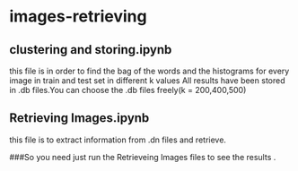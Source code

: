 # images-retrieving

## clustering and storing.ipynb
this file is in order to find the bag of the words and the histograms for every image in train and test set in different k values
All results have been stored in .db files.You can choose the .db files freely(k = 200,400,500)

## Retrieving Images.ipynb
this file is to extract information from .dn files and retrieve.


###So you need just run the Retrieveing Images files to see the results .

